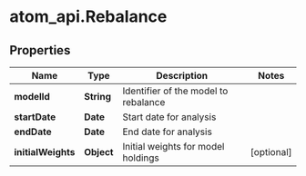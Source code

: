 # atom_api.Rebalance

## Properties
Name | Type | Description | Notes
------------ | ------------- | ------------- | -------------
**modelId** | **String** | Identifier of the model to rebalance | 
**startDate** | **Date** | Start date for analysis | 
**endDate** | **Date** | End date for analysis | 
**initialWeights** | **Object** | Initial weights for model holdings | [optional] 


